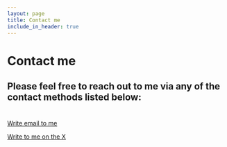 ```yaml
---
layout: page
title: Contact me
include_in_header: true
---
```

# Contact me
## Please feel free to reach out to me via any of the contact methods listed below:
#

#

#
[Write email to me](mailto:yelshad+spenty@gmail.com)

[Write to me on the X](https://x.com/elshad_ff)

